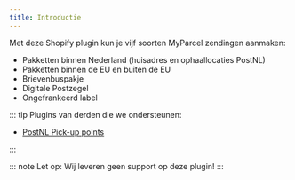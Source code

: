 ```yaml
---
title: Introductie
---
```


Met deze Shopify plugin kun je vijf soorten MyParcel zendingen aanmaken:

* Pakketten binnen Nederland (huisadres en ophaallocaties PostNL)
* Pakketten binnen de EU en buiten de EU
* Brievenbuspakje
* Digitale Postzegel
* Ongefrankeerd label

::: tip
Plugins van derden die we ondersteunen:

- [PostNL Pick-up points]

:::

::: note
Let op: Wij leveren geen support op deze plugin!
:::

[Delivery options]: https://github.com/myparcelnl/delivery-options

[PostNL Pick-up points]: https://apps.shopify.com/pick-up-points?locale=nl
